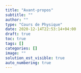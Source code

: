 ```yaml
---
title: "Avant-propos"
subtitle: ""
author: ""
type: "Cours de Physique"
date: 2020-12-14T22:53:14+04:00
draft: true
toc: true
tags: []
categories: []
image: ""
solution_est_visible: true
auto_numbering: true
---
```

